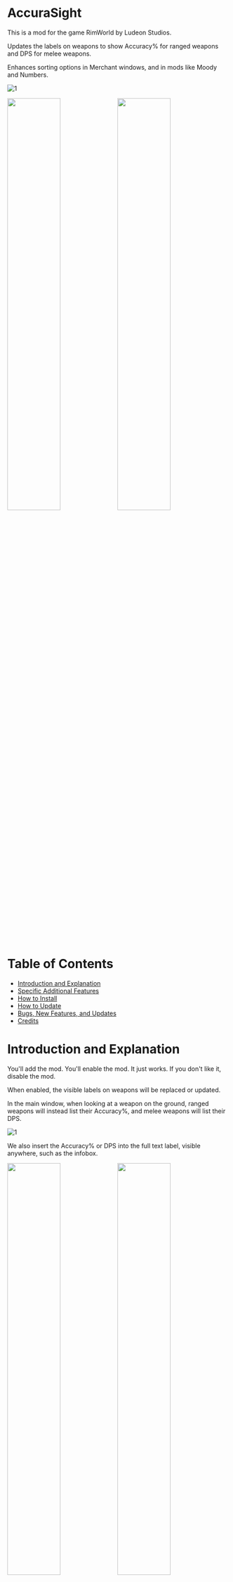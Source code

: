 # AccuraSight

This is a mod for the game RimWorld by Ludeon Studios.

Updates the labels on weapons to show Accuracy% for ranged weapons and DPS for melee weapons.

Enhances sorting options in Merchant windows, and in mods like Moody and Numbers.

![1](./About/Previews/1.png)

<img src=/About/Previews/2.png width=49% /> <img src=/About/Previews/4.png width=49% />

# Table of Contents

* [Introduction and Explanation](#introduction-and-explanation)
* [Specific Additional Features](#specific-additional-features)
* [How to Install](#how-to-install)
* [How to Update](#how-to-update)
* [Bugs, New Features, and Updates](#bugs-new-features-and-updates)
* [Credits](#credits)

# Introduction and Explanation

You'll add the mod. You'll enable the mod. It just works. If you don't like it, disable the mod.

When enabled, the visible labels on weapons will be replaced or updated.

In the main window, when looking at a weapon on the ground, ranged weapons will instead list their Accuracy%, and melee weapons will list their DPS.

![1](./About/Previews/1.png)

We also insert the Accuracy% or DPS into the full text label, visible anywhere, such as the infobox.

<img src=/About/Previews/2.png width=49% /> <img src=/About/Previews/3.png width=49% />

It also means it renders directly onto a pawn's infobox when selected.

<img src=/About/Previews/4.png width=49% /> <img src=/About/Previews/5.png width=49% />

This also means, when you sort a Merchant window by Name, all of your melee weapons are sorted by straight DPS.

![6](./About/Previews/6.png)

and all of your ranged weapons are grouped by type, and then sorted by Accuracy%.

![7](./About/Previews/7.png)

This effect also propagates immediately into mods like Moody or Numbers, with the same result.

Moody will now sort your melee pawns by straight weapon DPS.

<img src=/About/Previews/9_1.png width=49% /> <img src=/About/Previews/9_2.png width=49% />

and Moody will now sort your ranged weapon pawns by type, then by weapon Accuracy%.

<img src=/About/Previews/8_1.png width=49% /> <img src=/About/Previews/8_2.png width=49% />

and Numbers will also behave the same way, and will sort melee pawns by straight weapon DPS.

<img src=/About/Previews/11_1.png width=49% /> <img src=/About/Previews/11_2.png width=49% />

and will sort ranged weapon pawns by type, then by weapon Accuracy%.

<img src=/About/Previews/10_1.png width=49% /> <img src=/About/Previews/10_2.png width=49% />

# Specific Additional Features

None, as of yet.

# How to Install

At the top of this page, on the right-hand-side, a little ways down, will be a green button, labeled "Clone or download". Click it, then click "Download ZIP". Your browser will download it.

Unzip it, and it will spew out a single folder, which is probably named something like `AccuraSight-master`.

Assuming you are working with default installation directories on a Windows system, you will want to move this entire folder into:

`C:\Program Files (x86)\Steam\steamapps\common\RimWorld\Mods`

If you did it correctly, the result should be a directory structure that looks something like this:

`C:\Program Files (x86)\Steam\steamapps\common\RimWorld\Mods\AccuraSight-master\Assemblies`

Then restart RimWorld and enable it like any other mod.

# How to Update

First and foremost, please note that I never test updating mods on older saved games. You can try it, but please assume that a new game might always be necessary.

I also don't explicitly test whether the mod can be disabled on an existing game. Please also assume that a new game might always be necessary.

With that out of the way:

Updating is just deleting the previous version of the mod and then installing a new version.

So again, assuming default installation directories on a Windows system, you'll want to delete the same folder that you added during installation, which probably looks something like:

`C:\Program Files (x86)\Steam\steamapps\common\RimWorld\Mods\AccuraSight-master`

Then follow the previous instructions to download and install the new version, by repeating the same steps as installing the original version.

# Bugs, New Features, and Updates

You are currently looking at a GitHub repository for managing application code. I work out of this GitHub repository, and so to talk about bugs, new features, or updates, you need to know a little bit about navigating a GitHub repository like this one.

Beneath the aforementioned green button "Clone or download", it will say "Latest commit", followed by a couple random characters, followed by an amount of time. This stamp indicates how long ago the mod was last updated.

So if you think you found a problem, check this stamp. Perhaps the mod has already been updated since you downloaded it last, and you should download a new version and update. See the above instructions for how to update.

By default, you are probably looking at the "master" branch. You can see this at the top of the page, on the left-hand-side, a little ways down, it will say "Branch: something", probably "Branch: master", with a little down arrow.

The "master" branch contains the current version of the mod which I consider to be tested and stable. Mostly. I guess.

Most (but not all) of my mods have a "beta" branch for pre-release, which might offer new features or bug fixes that should probably work, theoretically, but I haven't really done much testing on, so I'm not quite sure.

So if you tried updating from the "master" branch, and you still think you found a bug or a problem, or if you just want to try the shiny new features before everybody else, consider downloading the "beta" branch and installing that instead.

To do this, just click the button where it says "Branch: master", and then click the option for "beta". Congratulations! You've changed branches! Follow the same steps to download and install, except instead of `AccuraSight-master` it will now be `AccuraSight-beta`. You can have both versions installed, but please don't try to have both versions enabled at once using the in-game Mod menu.

You will probably see other choices besides "master" and "beta", but I don't recommend clicking them. I am probably in the middle of working on them, and they are probably only halfway done, and broken, otherwise they'd already be part of "beta".

So if you tried updating the master branch, and you tried the beta branch, and you still thing you found a bug, or a problem, or want to suggest a new feature, wander over to the "Issues" tab. You can find this at the very top of the page, you are currently on the first tab "Code", you want to change to the second tab "Issues".

You can look here to see if your bug, issue, or suggestion is already present, and add comments if you wish.

If it's not there, look to the right-hand-side, click the green button "New issue", just type a Title, and Leave a comment, and then look below and click the green button "Submit new issue". I will get back to you. Maybe. Eventually. Meanwhile, other users might be able to chime in and help you too!

# Credits

I'd just joined the [RimWorld Discord](https://discord.gg/UTaMDWc) and they have been an incredibly supportive bunch!

I posted the idea to the mod-ideas channel, and @lost_RD and @spdskatr immediately chimed in with the key concept that accomplished most of the work.

From there out, it was just cleanup and polish! We went from concept to working prototype in under 24 hours!

This was also my first foray into using Harmony, and so another shoutout to @Brrainz for making that possible!
